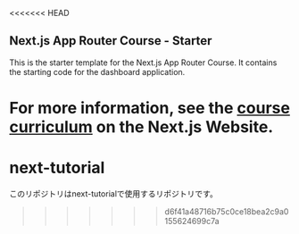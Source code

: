 <<<<<<< HEAD
## Next.js App Router Course - Starter

This is the starter template for the Next.js App Router Course. It contains the starting code for the dashboard application.

For more information, see the [course curriculum](https://nextjs.org/learn) on the Next.js Website.
=======
# next-tutorial
このリポジトリはnext-tutorialで使用するリポジトリです。
>>>>>>> d6f41a48716b75c0ce18bea2c9a0155624699c7a
